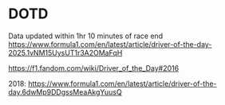 # DOTD

Data updated within 1hr 10 minutes of race end
https://www.formula1.com/en/latest/article/driver-of-the-day-2025.1vNM15UysUT1r3A2OMaFqH

https://f1.fandom.com/wiki/Driver_of_the_Day#2016

2018: https://www.formula1.com/en/latest/article/driver-of-the-day.6dwMp9DDgssMeaAkgYuusQ

